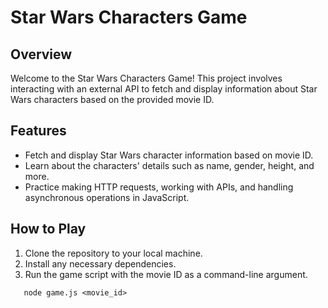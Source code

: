 # Star Wars Characters Game

## Overview
Welcome to the Star Wars Characters Game! This project involves interacting with an external API to fetch and display information about Star Wars characters based on the provided movie ID.

## Features
- Fetch and display Star Wars character information based on movie ID.
- Learn about the characters' details such as name, gender, height, and more.
- Practice making HTTP requests, working with APIs, and handling asynchronous operations in JavaScript.

## How to Play
1. Clone the repository to your local machine.
2. Install any necessary dependencies.
3. Run the game script with the movie ID as a command-line argument.
```
   node game.js <movie_id>
```
